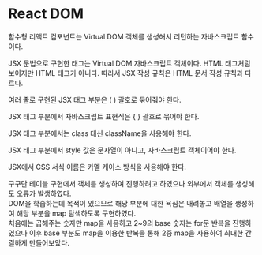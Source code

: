 # React DOM

함수형 리액트 컴포넌트는 Virtual DOM 객체를 생성해서 리턴하는 자바스크립트 함수이다.

JSX 문법으로 구현한 태그는 Virtual DOM 자바스크립트 객체이다. HTML 태그처럼 보이지만 HTML 태그가 아니다. 따라서 JSX 작성 규칙은 HTML 문서 작성 규칙과 다르다.

여러 줄로 구현된 JSX 태그 부분은 ( ) 괄호로 묶어줘야 한다.

JSX 태그 부분에서 자바스크립트 표현식은 { } 괄호로 묶어야 한다.

JSX 태그 부분에서는 class 대신 className을 사용해야 한다.

JSX 태그 부분에서 style 값은 문자열이 아니고, 자바스크립트 객체이어야 한다.

JSX에서 CSS 서식 이름은 카멜 케이스 방식을 사용해야 한다.

구구단 테이블 구현에서 객체를 생성하여 진행하려고 하였으나 외부에서 객체를 생성해도 오류가 발생하였다.  
DOM을 학습하는데 목적이 있으므로 해당 부분에 대한 욕심은 내려놓고 배열을 생성하여 해당 부분을 map 탐색하도록 구현하였다.  
처음에는 곱해주는 숫자만 map을 사용하고 2~9의 base 숫자는 for문 반복을 진행하였으나 이후 base 부분도 map을 이용한 반복을 통해 2중 map을 사용하여 최대한 간결하게 만들어보았다.
